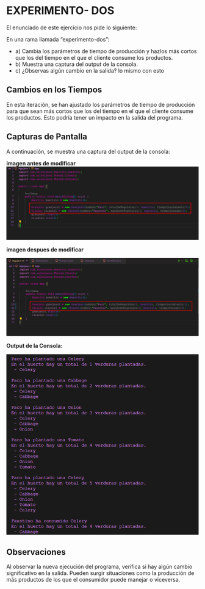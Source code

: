 # EXPERIMENTO- DOS

El enunciado de este ejercicio nos pide lo siguiente:

En una rama llamada “experimento-dos”:
- a) Cambia los parámetros de tiempo de producción y hazlos más cortos que los del tiempo en el que el cliente consume los productos.
- b) Muestra una captura del output de la consola.
- c) ¿Observas algún cambio en la salida? lo mismo con esto

## Cambios en los Tiempos

En esta iteración, se han ajustado los parámetros de tiempo de producción para que sean más cortos que los del tiempo en el que el cliente consume los productos. Esto podría tener un impacto en la salida del programa.

## Capturas de Pantalla

A continuación, se muestra una captura del output de la consola:

**imagen antes de modificar**
![Consola](https://github.com/Maanuuu2310/UD2-Simulador-productor-consumidor/blob/experimento-dos/imagenes/1.png)


**imagen despues de modificar**

![Consola](https://github.com/Maanuuu2310/UD2-Simulador-productor-consumidor/blob/experimento-dos/imagenes/2.png)


**Output de la Consola:**

![Consola](https://github.com/Maanuuu2310/UD2-Simulador-productor-consumidor/blob/experimento-dos/imagenes/aaaaa.png)


## Observaciones

Al observar la nueva ejecución del programa, verifica si hay algún cambio significativo en la salida. Pueden surgir situaciones como la producción de más productos de los que el consumidor puede manejar o viceversa.
